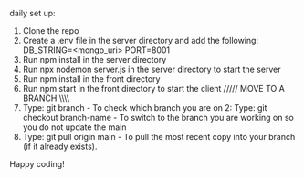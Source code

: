 daily set up: 
1. Clone the repo
2. Create a .env file in the server directory and add the following: DB_STRING=<mongo_uri>
PORT=8001
3. Run npm install in the server directory
4. Run npx nodemon server.js in the server directory to start the server
5. Run npm install in the front directory
6. Run npm start in the front directory to start the client
///// MOVE TO A BRANCH \\\\\\\
1. Type: git branch - To check which branch you are on
2: Type: git checkout branch-name - To switch to the branch you are working on so you do not update the main
3. Type: git pull origin main - To pull the most recent copy into your branch (if it already exists).

Happy coding!

